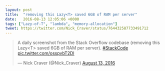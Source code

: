 ```yaml
---
layout: post
title:  "removing this Lazy<T> saved 6GB of RAM per server"
date:   2016-08-13 12:05:06 +0000
tags: ["Lazy-of-T", "lambda", "memory-allocation"]
tweet: https://twitter.com/Nick_Craver/status/764432587733491712
---
```


<blockquote class="twitter-tweet" data-lang="en">
<p lang="en" dir="ltr">
A daily screenshot from the Stack Overflow codebase (removing this Lazy&lt;T&gt; saved 6GB of RAM per server). 
<a href="https://twitter.com/hashtag/StackCode?src=hash">#StackCode</a>
<a href="https://t.co/osspvbT2DI">pic.twitter.com/osspvbT2DI</a></p>
&mdash; Nick Craver (@Nick_Craver) 
<a href="https://twitter.com/Nick_Craver/status/764432587733491712">August 13, 2016</a></blockquote>
